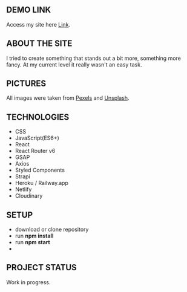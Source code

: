## DEMO LINK

Access my site here [Link](https://fekete-gabor.netlify.app).

## ABOUT THE SITE

I tried to create something that stands out a bit more, something more fancy. At my current level it really wasn't an easy task.

## PICTURES

All images were taken from [Pexels](https://www.pexels.com) and [Unsplash](https://unsplash.com).

## TECHNOLOGIES

- CSS
- JavaScript(ES6+)
- React
- React Router v6
- GSAP
- Axios
- Styled Components
- Strapi
- Heroku / Railway.app
- Netlify
- Cloudinary

## SETUP

- download or clone repository
- run **npm install**
- run **npm start**
-

## PROJECT STATUS

Work in progress.
